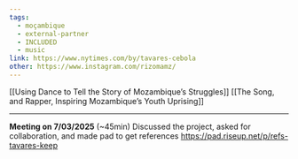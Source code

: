 ```yaml
---
tags:
  - moçambique
  - external-partner
  - INCLUDED
  - music
link: https://www.nytimes.com/by/tavares-cebola
other: https://www.instagram.com/rizomamz/
---
```

[[Using Dance to Tell the Story of Mozambique’s Struggles]]
[[The Song, and Rapper, Inspiring Mozambique’s Youth Uprising]]

---

**Meeting on 7/03/2025** (~45min)
Discussed the project, asked for collaboration, and made pad to get references https://pad.riseup.net/p/refs-tavares-keep